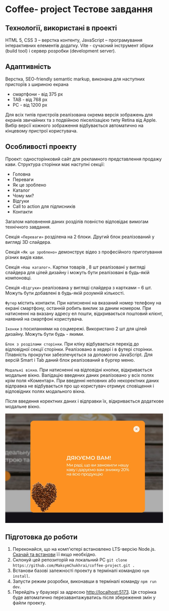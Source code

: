 # Coffee- project Тестове завдання

## Технології, використані в проекті
HTML 5, CSS 3 – верстка контенту, 
JavaScript – програмування інтерактивних елементів додатку.
Vite - сучасний інструмент збірки (build tool) і сервер розробки (development server).

## Адаптивність
Верстка, SEO-friendly semantic markup, виконана для наступних присторїв з шириною екрана
* смартфони - від 375 px
* TAB - від 768 px
* PC - від 1200 px

Для всіх типів пристроїв реалізована окрема версія зображень для екранів звичайних та з подвійною пікселізацією типу Retina від Apple. Вибір версії кожного зображення відбувається автоматично на кінцевому пристрої користувача. 

## Особливості проекту
Проект: односторінковий сайт для рекламного представлення продажу кави.
Структура сторінки має наступні секції: 
-	Головна
-	Переваги
-	Як це зроблено
-	Каталог
-	Чому ми?
-	Відгуки
-	Call to action для підписників
-	Контакти

Загалом наповнення даних розділів повністю відповідає вимогам технічного завдання.

Секція `«Переваги»` розділена на 2 блоки. Другий блок реалізований у вигляді 3D слайдера.

Секція `«Як це зроблено»` демонструє відео з професійного приготування різних видів кави.

Секція `«Наш каталог»`. Картки товарів , 8 шт реалізовані у вигляді слайдера для цілей дизайну і можуть бути реалізовані в будь-якій компоновці.

Секція `«Відгуки»` реалізована у вигляді слайдера з картками – 6 шт. Можуть бути добавлені в будь-якій розумній кількості.

`Футер` містить контакти. При натисненні на вказаний номер телефону на екрані смартфону, останній  робить виклик за даним номером. При натисненні на вказану адресу ел пошти, відкривається поштовий клієнт, наявний на смартфоні користувача. 

`Іконки` з посиланнями на соцмережі. Використано 2 шт для цілей дизайну. Можуть бути будь - якими.

`Блок з розділами сторінки`. При кліку відбувається перехід до відповідної секції сторінки. Реалізовано в хедері і в футері сторінки. Плавність прокрутки забезпечується за допомогою JavaScript. Для версій Smart і Tab даний блок реалізований в бургер меню.

`Модальні вікна`. При натисненні на відповідні кнопки, відкривається модальне вікно. Валідацію введених даних реалізовано у всіх полях крім поля «Коментар». При введенні неповних або некоректних даних відправка не відбувається про що користувач отримує сповіщення і відповідних полях модального вікна.

Після введення коректних даних і відправки їх, відкривається додаткове модальне вікно. 

<img src="assets/thanks.jpg" alt="Thank you" width="500" height="346">


## Підготовка до роботи

1. Переконайся, що на комп'ютері встановлено LTS-версію Node.js.
   [Скачай та встанови](https://nodejs.org/en/) її якщо необхідно.
2. Склонуй цей репозиторій на локальний PC `git clone https://github.com/MaksymChukhrai/coffee-project.git .`
2. Встанови базові залежності проекту в терміналі командою `npm install`.
3. Запусти режим розробки, виконавши в терміналі команду `npm run dev`.
4. Перейдіть у браузері за адресою
   [http://localhost:5173](http://localhost:5173). Ця сторінка буде автоматично
   перезавантажуватись після збереження змін у файли проекту.



